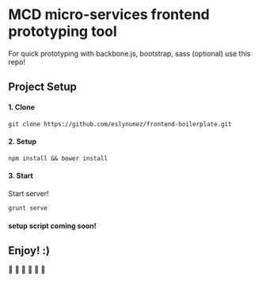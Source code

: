 # MCD micro-services frontend prototyping tool

For quick prototyping with backbone.js, bootstrap, sass (optional) use this repo!

## Project Setup 

#### 1. Clone

```git clone https://github.com/eslynunez/frontend-boilerplate.git```

#### 2. Setup

```npm install && bower install```

#### 3. Start
Start server!

```grunt serve```


#### setup script coming soon!

## Enjoy! :)
 
:sweet_potato: :sweet_potato: :sweet_potato: :sweet_potato: :sweet_potato: :sweet_potato:
